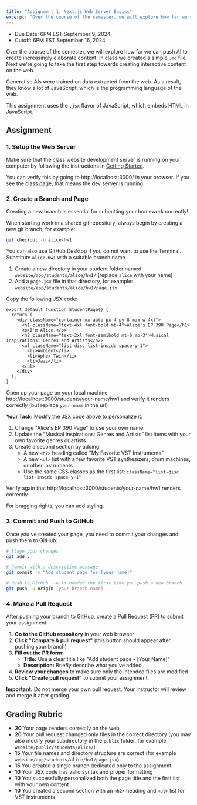 ```yaml
---
title: "Assignment 1: Next.js Web Server Basics"
excerpt: "Over the course of the semester, we will explore how far we can push AI to create increasingly elaborate content."
---
```


- Due Date: 6PM EST September 9, 2024
- Cutoff: 6PM EST September 16, 2024

Over the course of the semester, we will explore how far we can push AI to
create increasingly elaborate content. In class we created a simple `.md` file.
Next we're going to take the first step towards creating interactive content on
the web.

Generative AIs were trained on data extracted from the web. As a result, they
know a lot of JavaScript, which is the programming language of the web. 

This assignment uses the `.jsx` flavor of JavaScript, which embeds HTML in
JavaScript.

## Assignment

### 1. Setup the Web Server

Make sure that the class website development server is running on your computer by following the instructions in [Getting Started](/modules/getting-started). 

You can verify this by going to http://localhost:3000/ in your browser. If you see
the class page, that means the dev server is running.

### 2. Create a Branch and Page

Creating a new branch is essential for submitting your homework correctly!

When starting work in a shared git repository, always begin by creating a new git branch, for example:

```bash
git checkout -b alice-hw1
```

You can also use GitHub Desktop if you do not want to use the Terminal.
Substitute `alice-hw1` with a suitable branch name.

1. Create a new directory in your student folder named `website/app/students/alice/hw1/` (replace `alice` with your name)
1. Add a `page.jsx` file in that directory, for example: `website/app/students/alice/hw1/page.jsx`

Copy the following JSX code:

```tsx
export default function StudentPage() {
  return (
    <div className="container mx-auto px-4 py-8 max-w-4xl">
      <h1 className="text-4xl font-bold mb-4">Alice's EP 390 Page</h1>
      <p>I'm Alice.</p>
      <h2 className="text-2xl font-semibold mt-6 mb-3">Musical Inspirations: Genres and Artists</h2>
      <ul className="list-disc list-inside space-y-1">
        <li>Ambient</li>
        <li>Aphex Twin</li>
        <li>Jazz</li>
      </ul>
    </div>
  );
}
```

Open up your page on your local machine
http://localhost:3000/students/your-name/hw1 and verify it renders correctly
(but replace `your-name` in the url)

**Your Task:** Modify the JSX code above to personalize it:
1. Change "Alice's EP 390 Page" to use your own name
2. Update the "Musical Inspirations: Genres and Artists" list items with your own favorite genres or artists
3. Create a second section by adding:
   - A new `<h2>` heading called "My Favorite VST Instruments"
   - A new `<ul>` list with a few favorite VST synthesizers, drum machines, or other instruments
   - Use the same CSS classes as the first list: `className="list-disc list-inside space-y-1"`

Verify again that http://localhost:3000/students/your-name/hw1 renders correctly

For bragging rights, you can add styling. 

### 3. Commit and Push to GitHub

Once you've created your page, you need to commit your changes and push them to GitHub: 

```bash
# Stage your changes
git add .

# Commit with a descriptive message
git commit -m "Add student page for [your name]"

# Push to GitHub. -u is needed the first time you push a new branch
git push -u origin [your-branch-name]
```


### 4. Make a Pull Request

After pushing your branch to GitHub, create a Pull Request (PR) to submit your assignment:

1. **Go to the GitHub repository** in your web browser
2. **Click "Compare & pull request"** (this button should appear after pushing your branch)
3. **Fill out the PR form:**
   - **Title:** Use a clear title like "Add student page - [Your Name]"
   - **Description:** Briefly describe what you've added
4. **Review your changes** to make sure only the intended files are modified
5. **Click "Create pull request"** to submit your assignment

**Important:** Do not merge your own pull request. Your instructor will review and merge it after grading.

## Grading Rubric

- **20** Your page renders correctly on the web
- **20** Your pull request changed only files in the correct directory (you may also modify your subdirectory in the `public` folder, for example `website/public/students/alice/`)
- **15** Your file names and directory structure are correct (for example `website/app/students/alice/hw1/page.jsx`)
- **15** You created a single branch dedicated only to the assignment
- **10** Your JSX code has valid syntax and proper formatting
- **10** You successfully personalized both the page title and the first list with your own content
- **10** You created a second section with an `<h2>` heading and `<ul>` list for VST instruments 
